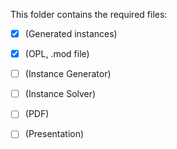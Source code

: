 This folder contains the required files:
- [x] (Generated instances)
- [x] (OPL, .mod file)
- [ ] (Instance Generator)
- [ ] (Instance Solver)
- [ ] (PDF)
- [ ] (Presentation)

